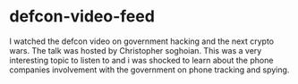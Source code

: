 # defcon-video-feed

I watched the defcon video on government hacking and the next crypto wars. The talk was hosted by Christopher soghoian. 
This was a very interesting topic to listen to and i was shocked to learn about the phone companies involvement with the government
on phone tracking and spying.
